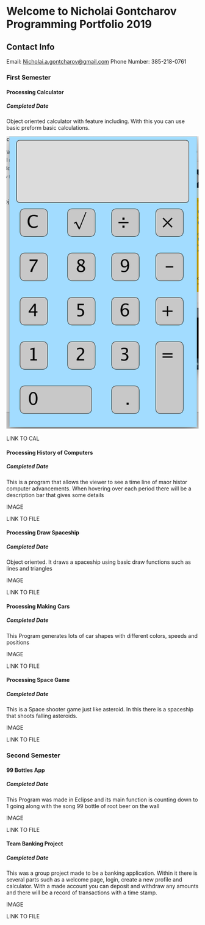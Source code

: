 # Welcome to Nicholai Gontcharov Programming Portfolio 2019


## Contact Info
Email:  Nicholai.a.gontcharov@gmail.com
Phone Number: 385-218-0761


### First Semester 

#### Processing Calculator 
##### Completed Date

Object oriented calculator with feature including. With this you can use basic preform basic calculations.

![Calc](https://github.com/NicholaiGontcharov/2019ProgrammingPortfolio/blob/master/Images/Calc.png?raw=true)

LINK TO CAL

#### Processing History of Computers
##### Completed Date

This is a program that allows the viewer to see a time line of maor histor computer advancements. When hovering over each period there will be a description bar that gives some details

IMAGE

LINK TO FILE

#### Processing Draw Spaceship 
##### Completed Date

Object oriented. It draws a spaceship using basic draw functions such as lines and triangles 

IMAGE

LINK TO FILE

#### Processing Making Cars
##### Completed Date

This Program generates lots of car shapes with different colors, speeds and positions

IMAGE

LINK TO FILE

#### Processing  Space Game
##### Completed Date

This is a Space shooter game just like asteroid. In this there is a spaceship that shoots falling asteroids.  


IMAGE

LINK TO FILE

### Second Semester

#### 99 Bottles App  
##### Completed Date

This Program was made in Eclipse and its main function is counting down to 1 going along with the song 99 bottle of root beer on the wall


IMAGE

LINK TO FILE


#### Team Banking Project  
##### Completed Date

This was a group project made to be a banking application. Within it there is several parts such as a welcome page, login, create a new profile and calculator. With a made account you can deposit and withdraw any amounts and there will be a record of transactions with a time stamp.

IMAGE

LINK TO FILE

